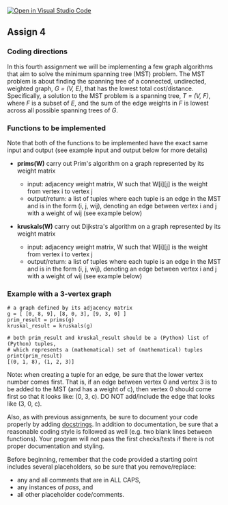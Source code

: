 [![Open in Visual Studio Code](https://classroom.github.com/assets/open-in-vscode-c66648af7eb3fe8bc4f294546bfd86ef473780cde1dea487d3c4ff354943c9ae.svg)](https://classroom.github.com/online_ide?assignment_repo_id=10686602&assignment_repo_type=AssignmentRepo)
## Assign 4

### Coding directions

In this fourth assignment we will be implementing a few graph algorithms that
aim to solve the minimum spanning tree (MST) problem. The MST problem is about
finding the spanning tree of a connected, undirected, weighted graph, _G = (V,
E)_, that has the lowest total cost/distance. Specifically, a solution to the MST
problem is a spanning tree, _T = (V, F)_, where _F_ is a subset of _E_, and the sum of
the edge weights in _F_ is lowest across all possible spanning trees of _G_. 

### Functions to be implemented

Note that both of the functions to be implemented have the exact same input and
output (see example input and output below for more details)

* __prims(W)__ carry out Prim's algorithm on a graph represented by its weight matrix
  * input: adjacency weight matrix, W such that W[i][j] is the weight from vertex i to vertex j
  * output/return: a list of tuples where each tuple is an edge in the MST and is in the form (i, j, wij), denoting an edge between vertex i and j with a weight of wij (see example below)

* __kruskals(W)__ carry out Dijkstra's algorithm on a graph represented by its weight matrix
  * input: adjacency weight matrix, W such that W[i][j] is the weight from vertex i to vertex j
  * output/return: a list of tuples where each tuple is an edge in the MST and is in the form (i, j, wij), denoting an edge between vertex i and j with a weight of wij (see example below)




### Example with a 3-vertex graph

    # a graph defined by its adjacency matrix
    g = [ [0, 8, 9], [8, 0, 3], [9, 3, 0] ]
    prim_result = prims(g)
    kruskal_result = kruskals(g)

    # both prim_result and kruskal_result should be a (Python) list of (Python) tuples, 
    # which represents a (mathematical) set of (mathematical) tuples 
    print(prim_result) 
    [(0, 1, 8), (1, 2, 3)]

Note: when creating a tuple for an edge, be sure that the lower vertex number
comes first. That is, if an edge between vertex 0 and vertex 3 is to be added to
the MST (and has a weight of c), then vertex 0 should come first so that it
looks like: (0, 3, c). DO NOT add/include the edge that looks like (3, 0, c). 


Also, as with previous assignments, be sure to document your code properly by adding
[docstrings](https://www.python.org/dev/peps/pep-0257/#what-is-a-docstring).  In
addition to documentation, be sure that a reasonable coding style is followed as
well (e.g. two blank lines between functions). Your program will not pass the
first checks/tests if there is not proper documentation and styling.

Before beginning, remember that the code provided a starting point includes
several placeholders, so be sure that you remove/replace: 
  * any and all comments that are in ALL CAPS,
  * any instances of _pass_, and 
  * all other placeholder code/comments. 

